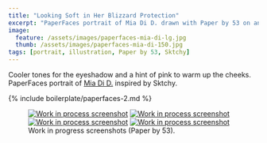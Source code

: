 ```yaml
---
title: "Looking Soft in Her Blizzard Protection"
excerpt: "PaperFaces portrait of Mia Di D. drawn with Paper by 53 on an iPad."
image: 
  feature: /assets/images/paperfaces-mia-di-lg.jpg
  thumb: /assets/images/paperfaces-mia-di-150.jpg
tags: [portrait, illustration, Paper by 53, Sktchy]
---
```


Cooler tones for the eyeshadow and a hint of pink to warm up the cheeks. PaperFaces portrait of [Mia Di D.](http://sktchy.com/BBBOaH) inspired by Sktchy.

{% include boilerplate/paperfaces-2.md %}

<figure class="third">
	<a href="{{ site.url }}/assets/images/paperfaces-mia-di-process-1-lg.jpg"><img src="{{ site.url }}/assets/images/paperfaces-mia-di-process-1-600.jpg" alt="Work in process screenshot"></a>
	<a href="{{ site.url }}/assets/images/paperfaces-mia-di-process-2-lg.jpg"><img src="{{ site.url }}/assets/images/paperfaces-mia-di-process-2-600.jpg" alt="Work in process screenshot"></a>
	<a href="{{ site.url }}/assets/images/paperfaces-mia-di-process-3-lg.jpg"><img src="{{ site.url }}/assets/images/paperfaces-mia-di-process-3-600.jpg" alt="Work in process screenshot"></a>
	<a href="{{ site.url }}/assets/images/paperfaces-mia-di-process-4-lg.jpg"><img src="{{ site.url }}/assets/images/paperfaces-mia-di-process-4-600.jpg" alt="Work in process screenshot"></a>
	<figcaption>Work in progress screenshots (Paper by 53).</figcaption>
</figure>
